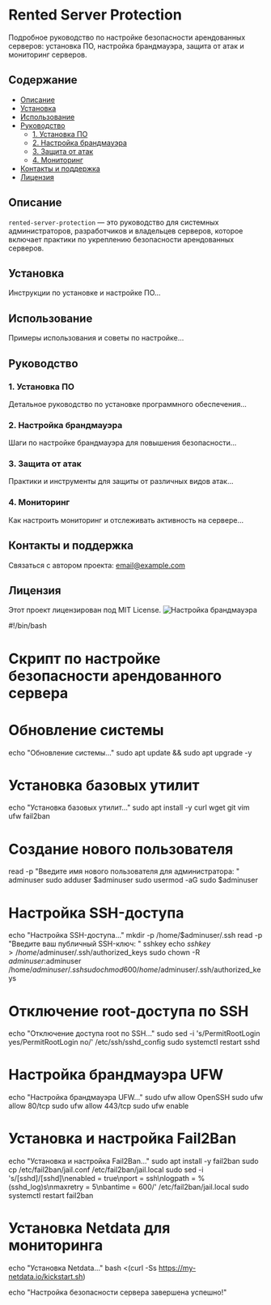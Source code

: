 # Rented Server Protection

Подробное руководство по настройке безопасности арендованных серверов: установка ПО, настройка брандмауэра, защита от атак и мониторинг серверов.

## Содержание
- [Описание](#описание)
- [Установка](#установка)
- [Использование](#использование)
- [Руководство](#руководство)
  - [1. Установка ПО](#установка-по)
  - [2. Настройка брандмауэра](#настройка-брандмауэра)
  - [3. Защита от атак](#защита-от-атак)
  - [4. Мониторинг](#мониторинг)
- [Контакты и поддержка](#контакты-и-поддержка)
- [Лицензия](#лицензия)

## Описание
`rented-server-protection` — это руководство для системных администраторов, разработчиков и владельцев серверов, которое включает практики по укреплению безопасности арендованных серверов.

## Установка
Инструкции по установке и настройке ПО...

## Использование
Примеры использования и советы по настройке...

## Руководство
### 1. Установка ПО
Детальное руководство по установке программного обеспечения...

### 2. Настройка брандмауэра
Шаги по настройке брандмауэра для повышения безопасности...

### 3. Защита от атак
Практики и инструменты для защиты от различных видов атак...

### 4. Мониторинг
Как настроить мониторинг и отслеживать активность на сервере...

## Контакты и поддержка
Связаться с автором проекта: [email@example.com](mailto:email@example.com)

## Лицензия
Этот проект лицензирован под MIT License.
![Настройка брандмауэра](assets/images/firewall-setup.png)

#!/bin/bash

# Скрипт по настройке безопасности арендованного сервера

# Обновление системы
echo "Обновление системы..."
sudo apt update && sudo apt upgrade -y

# Установка базовых утилит
echo "Установка базовых утилит..."
sudo apt install -y curl wget git vim ufw fail2ban

# Создание нового пользователя
read -p "Введите имя нового пользователя для администратора: " adminuser
sudo adduser $adminuser
sudo usermod -aG sudo $adminuser

# Настройка SSH-доступа
echo "Настройка SSH-доступа..."
mkdir -p /home/$adminuser/.ssh
read -p "Введите ваш публичный SSH-ключ: " sshkey
echo $sshkey > /home/$adminuser/.ssh/authorized_keys
sudo chown -R $adminuser:$adminuser /home/$adminuser/.ssh
sudo chmod 600 /home/$adminuser/.ssh/authorized_keys

# Отключение root-доступа по SSH
echo "Отключение доступа root по SSH..."
sudo sed -i 's/PermitRootLogin yes/PermitRootLogin no/' /etc/ssh/sshd_config
sudo systemctl restart sshd

# Настройка брандмауэра UFW
echo "Настройка брандмауэра UFW..."
sudo ufw allow OpenSSH
sudo ufw allow 80/tcp
sudo ufw allow 443/tcp
sudo ufw enable

# Установка и настройка Fail2Ban
echo "Установка и настройка Fail2Ban..."
sudo apt install -y fail2ban
sudo cp /etc/fail2ban/jail.conf /etc/fail2ban/jail.local
sudo sed -i 's/\[sshd\]/\[sshd\]\nenabled = true\nport = ssh\nlogpath = %(sshd_log)s\nmaxretry = 5\nbantime = 600/' /etc/fail2ban/jail.local
sudo systemctl restart fail2ban

# Установка Netdata для мониторинга
echo "Установка Netdata..."
bash <(curl -Ss https://my-netdata.io/kickstart.sh)

echo "Настройка безопасности сервера завершена успешно!"

